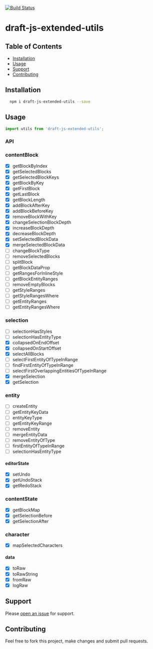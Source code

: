 [![Build Status](https://travis-ci.org/webdeveloperpr/draft-js-extended-utils.svg?branch=master)](https://travis-ci.org/webdeveloperpr/draft-js-extended-utils)
# draft-js-extended-utils

## Table of Contents

- [Installation](#installation)
- [Usage](#usage)
- [Support](#support)
- [Contributing](#contributing)

## Installation

```sh
  npm i draft-js-extended-utils --save
```

## Usage

```javascript
import utils from 'draft-js-extended-utils';
```

### API

### contentBlock
- [x] getBlockByIndex
- [x] getSelectedBlocks
- [x] getSelectedBlockKeys
- [x] getBlockByKey
- [x] getFirstBlock 
- [x] getLastBlock
- [x] getBlockLength
- [x] addBlockAfterKey
- [x] addBlockBeforeKey
- [x] removeBlockWithKey
- [x] changeSelectionBlockDepth
- [x] increaseBlockDepth
- [x] decreaseBlockDepth
- [x] setSelectedBlockData
- [x] mergeSelectedBlockData
- [ ] changeBlockType
- [ ] removeSelectedBlocks
- [ ] splitBlock
- [ ] getBlockDataProp
- [ ] getRangesForInlineStyle
- [ ] getBlockEntityRanges
- [ ] removeEmptyBlocks
- [ ] getStyleRanges
- [ ] getStyleRangesWhere
- [ ] getEntityRanges
- [ ] getEntityRangesWhere

### selection
- [ ] selectionHasStyles
- [ ] selectionHasEntityType
- [x] collapsedOnEndOffset
- [x] collapsedOnStartOffset
- [x] selectAllBlocks
- [ ] selectFirstEntityOfTypeInRange
- [ ] findFirstEntityOfTypeInRange
- [ ] selectFirstOverlappingEntitiesOfTypeInRange
- [x] mergeSelection
- [x] getSelection

### entity
- [ ] createEntity
- [ ] getEntityKeyData
- [ ] entityKeyType
- [ ] getEntityKeyRange
- [ ] removeEntity
- [ ] mergeEntityData
- [ ] removeEntityOfType
- [ ] firstEntityOfTypeInRange
- [ ] selectionHasEntityType

#### editorState
- [x] setUndo
- [x] getUndoStack
- [x] getRedoStack

### contentState
- [x] getBlockMap
- [x] getSelectionBefore
- [x] getSelectionAfter 

### character
- [x] mapSelectedCharacters

#### data
- [x] toRaw
- [x] toRawString
- [x] fromRaw
- [x] logRaw

## Support

Please [open an issue](https://github.com/webdeveloperpr/draft-js-extended-utils/issues) for support.

## Contributing

Feel free to fork this project, make changes and submit pull requests.
